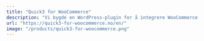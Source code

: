 ```yaml
---
title: "Quick3 for WooCommerce"
description: "Vi bygde en WordPress-plugin for å integrere WooCommerce med Quick3 ERP. Dette gir kundene muligheten til å ha sin egen nettbutikk som de har full kontroll over, samtidig som de fortsatt bruker sitt ERP-system."
url: "https://quick3-for-woocommerce.no/en/"
image: "/products/quick3-for-woocommerce.png"
---
```

